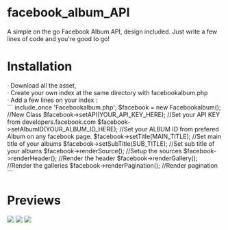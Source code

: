 # facebook_album_API
A simple on the go Facebook Album API, design included. Just write a few lines of code and you're good to go!

<h1>Installation</h1>
&#183; Download all the asset, </br>
&#183; Create your own index at the same directory with facebookalbum.php </br>
&#183; Add a few lines on your index : </br>
```
include_once 'Facebookalbum.php';
$facebook = new Facebookalbum(); //New Class
$facebook->setAPI(YOUR_API_KEY_HERE); //Set your API KEY from developers.facebook.com
$facebook->setAlbumID(YOUR_ALBUM_ID_HERE); //Set your ALBUM ID from prefered Album on any facebook page.
$facebook->setTitle(MAIN_TITLE); //Set main title of your albums
$facebook->setSubTitle(SUB_TITLE); //Set sub title of your albums
$facebook->renderSource(); //Setup the sources
$facebook->renderHeader(); //Render the header
$facebook->renderGallery(); //Render the galleries
$facebook->renderPagination(); //Render pagination
```
<h1>Previews</h1>
<img src='https://lh3.googleusercontent.com/g5cORMkYOrp_4XM7wH2C1nMDTvR8UcESVpoIUaJ-1YaSwFNuf__DGfqCme26rmheAeNBkksXrz3-97EOWNwV05qrnVhaoOXdzONIwUGHGKHsH0tvgvu4I4WnW-QC3nusR8gWsEVrmUEJlPuZpqLfyWS2HmqXIFpOdrqkoMJS6sR4BU2Tf7qhre19Tgp6Occel0HSRTAJCrCeR7CpyAV-JlBTUYui8k4nik2kGv7JH2f_kAx5LaRROTH8aTPVagN1-6V8ik8RYwhROq81MlgxW6cZlnngAkkJAtyXXcyvMVOIrIKvnJ9BP5LbAO2nRGXipi7iTFwS6Hq43amdO3PMr3IamCm_Y7GWRUuXNO7FId33I5FTuH8gp88mPUkI1EijWFDJJtu83CD_krX4tEyB8MsMQo-UO3HDVI0885K2ajHQWrLAaQEe-zIO_owAZsS1Cyw9QYhTiY6gj-yugljibKU3yF8H2Oj_LPcfgIFa3rtD4EJxsbymh_TovATlXdViysExcZzCUCN-FxcRkF9jwEWHfJrFSo1xaLCSpAhUjZ4CXc5Nrfd0xOA7GCccbZyVzQHoDhNW=w1366-h662-k'>
<img src='https://lh3.googleusercontent.com/61uy1P9XHNxrkqPYTHHN9eZDxUe-TPC5QhpVBC4zQk8Af86Idu5bShSgtRlEWkYpT7hOrBaxJ6OwT8VchO2Ja78tmExLvbXPRzzKSTkUzWJniueqxFoRh6QsXYszzTTnV6cDiARn81L0jf4rL20DKt3Exi9DUIFaP6x8VqkhJ8JJAZMUAlGX5bBeatCUI0d_VJpP1AeDlOI6ulAB0xiUWZto4sefo2W2By6ODfPaQINQXJSuA1crsPxFRPjkU5wgwmyj5aldJhvnA_9oovh1z4jI_paavTXRAvbegb4TtezsriFzr8Lx0Tz8tVwMLRi7f_VVitK-N3xODCcTLWO8O-mfX3H7f4b8FvLxHqRDHYiHRmKHik5adMWSqus12SfHsnq_jJJvHU3j0iWjTqv9MI63YXZe0SY88hrV_ezs4enX2ffVXtwuwryMDb1ddwuT5c-cDdWtQZbGDmvn-l4R7JDswcnGpSO1-28K4zqcwrbqDfJVEW7GF4KBVXKE0Lvby-6dlfBcol1eIZwNU6sQ2vlBnsmvTyKYHwcRhNdyAisypcJATylGP3LYLZCXcYqDKabPiOsL=w1366-h662-k'>
<img src='https://lh3.googleusercontent.com/MCCYQb-SESqJf-68Ma8jWYsnHJUk0PsO-eMx0eH_BMw5hCtXJiywX8QOH68PHme2NIfj7X37s3pb9jUDuDJvVdUOa0_Gn_Z52dW-AaaTYMwhAG3bQmz9cu5s-g3jVudFGllaXwqrY3pvh_CaEX0dlKwT0oScSOjwETpsDAOY0f7MWvQ-uIchN8MO6leQPPARxs8xPZ6oeSzS00P1ibFZFHAUNbWADJnwxnSPckkPTpmsZNiMPhRTlPKJ_hPSPhMf_Ae0zcIS5hoEbfu5qxm-WW5eBe9xrE0q9LQKpCZ_Dbv4H2u7YBpcLju9iplmN08Uc4BZy24dk0TzXrxbhxj7EmXIrjjBT-R6iJewT43nlGD8aaVtWryAr8XwTeR0moFKCaDrQzOVeIExkCkNBhLHsTunMlqt0U0Cj2quI6W4BsMLSTWVznKdl0JAiUTYaHn2b5BWo501uNiwLEAWfv_RC4_nf26WL4zADZP1edFiMotSvi1IrOdRpDN08zMl1bpz5M0FcmAe4ftc8QS0POtPuT2stwiRuLxBHpHjuMW5Njz5xborWQpvsTzdNrTlqYuYU5j73_N9=w1366-h662-k'>
